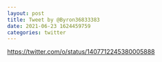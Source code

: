 ```yaml
--- 
layout: post 
title: Tweet by @Byron36833383 
date: 2021-06-23 1624459759 
categories: twitter 
--- 
```

https://twitter.com/o/status/1407712245380005888